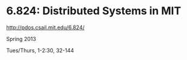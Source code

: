 6.824: Distributed Systems in MIT
=====
http://pdos.csail.mit.edu/6.824/

Spring 2013

Tues/Thurs, 1-2:30, 32-144